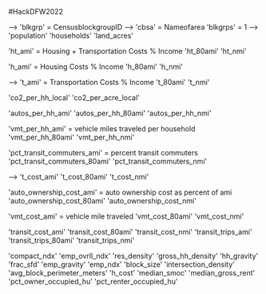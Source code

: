 #HackDFW2022


--> 'blkgrp' = CensusblockgroupID
--> 'cbsa' = Nameofarea
'blkgrps' = 1
--> 'population'
'households'
'land_acres'

'ht_ami' = Housing + Transportation Costs % Income
'ht_80ami'
'ht_nmi'

'h_ami' = Housing Costs % Income
'h_80ami'
'h_nmi'

--> 't_ami' = Transportation Costs % Income
't_80ami'
't_nmi'

'co2_per_hh_local'
'co2_per_acre_local'

'autos_per_hh_ami'
'autos_per_hh_80ami'
'autos_per_hh_nmi'

'vmt_per_hh_ami' = vehicle miles traveled per household
'vmt_per_hh_80ami'
'vmt_per_hh_nmi'

'pct_transit_commuters_ami' = percent transit commuters
'pct_transit_commuters_80ami'
'pct_transit_commuters_nmi'

--> 't_cost_ami'
't_cost_80ami'
't_cost_nmi'

'auto_ownership_cost_ami' = auto ownership cost as percent of ami
'auto_ownership_cost_80ami'
'auto_ownership_cost_nmi'

'vmt_cost_ami' = vehicle mile traveled
'vmt_cost_80ami'
'vmt_cost_nmi'

'transit_cost_ami'
'transit_cost_80ami'
'transit_cost_nmi'
'transit_trips_ami'
'transit_trips_80ami'
'transit_trips_nmi'

'compact_ndx'
'emp_ovrll_ndx'
'res_density'
'gross_hh_density'
'hh_gravity'
'frac_sfd'
'emp_gravity'
'emp_ndx'
'block_size'
'intersection_density'
'avg_block_perimeter_meters'
'h_cost'
'median_smoc'
'median_gross_rent'
'pct_owner_occupied_hu'
'pct_renter_occupied_hu'